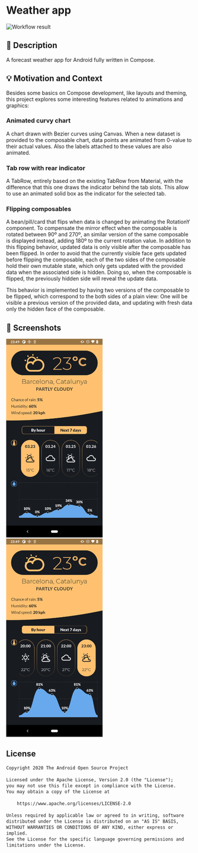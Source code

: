 # Weather app

<!--- Replace <OWNER> with your Github Username and <REPOSITORY> with the name of your repository. -->
<!--- You can find both of these in the url bar when you open your repository in github. -->
![Workflow result](https://github.com/Xacalet/adc_w4_weather_app/workflows/Check/badge.svg)

## :scroll: Description

A forecast weather app for Android fully written in Compose.

## :bulb: Motivation and Context

Besides some basics on Compose development, like layouts and theming, this project explores some
interesting features related to animations and graphics:

### Animated curvy chart ###

A chart drawn with Bezier curves using Canvas. When a new dataset is provided to the composable
chart, data points are animated from 0-value to their actual values. Also the labels attached to
these values are also animated.

### Tab row with rear indicator ###

A TabRow, entirely based on the existing TabRow from Material, with the difference that this one
draws the indicator behind the tab slots. This allow to use an animated solid box as the indicator
for the selected tab.

### Flipping composables ###

A bean/pill/card that flips when data is changed by animating the RotationY component. To compensate
the mirror effect when the composable is rotated between 90º and 270º, an similar version of the
same composable is displayed instead, adding 180º to the current rotation value. In addition to this
flipping behavior, updated data is only visible after the composable has been flipped. In order to
avoid that the currently visible face gets updated before flipping the composable, each of the two
sides of the composable hold their own mutable state, which only gets updated with the provided data
when the associated side is hidden. Doing so, when the composable is flipped, the previously hidden
side will reveal the update data.

This behavior is implemented by having two versions of the composable to be flipped, which
correspond to the both sides of a plain view: One will be visible a previous version of the provided
data, and updating with fresh data only the hidden face of the composable.

## :camera_flash: Screenshots

<!-- You can add more screenshots here if you like -->
<img src="/results/screenshot_1.png" width="260">
&emsp;<img src="/results/screenshot_2.png" width="260">

## License

```
Copyright 2020 The Android Open Source Project

Licensed under the Apache License, Version 2.0 (the "License");
you may not use this file except in compliance with the License.
You may obtain a copy of the License at

    https://www.apache.org/licenses/LICENSE-2.0

Unless required by applicable law or agreed to in writing, software
distributed under the License is distributed on an "AS IS" BASIS,
WITHOUT WARRANTIES OR CONDITIONS OF ANY KIND, either express or implied.
See the License for the specific language governing permissions and
limitations under the License.
```
